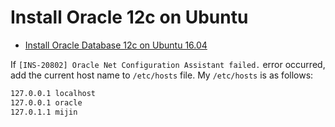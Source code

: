 # Install Oracle 12c on Ubuntu

- [Install Oracle Database 12c on Ubuntu 16.04](https://medium.com/venturenxt/install-oracle-database-12c-on-ubuntu-16-04-c081d51c0f9d)

If `[INS-20802] Oracle Net Configuration Assistant failed.` error occurred, add the current host name to `/etc/hosts` file. My `/etc/hosts` is as follows:

```bash
127.0.0.1 localhost
127.0.0.1 oracle
127.0.1.1 mijin
```